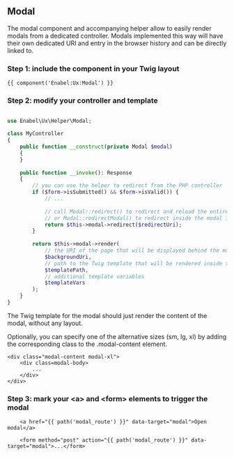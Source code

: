 Modal
-----

The modal component and accompanying helper allow to easily render modals from a dedicated controller. Modals
implemented this way will have their own dedicated URI and entry in the browser history and can be directly linked to.

### Step 1: include the component in your Twig layout

```twig
{{ component('Enabel:Ux:Modal') }}
```

### Step 2: modify your controller and template

```php

use Enabel\Ux\Helper\Modal;

class MyController
{
    public function __construct(private Modal $modal)
    {
    }
    
    public function __invoke(): Response
    {
        // you can use the helper to redirect from the PHP controller
        if ($form->isSubmitted() && $form->isValid()) {
            // ...
            
            // call Modal::redirect() to redirect and reload the entire page,
            // or Modal::redirectModal() to redirect inside the modal instead
            return $this->modal->redirect($redirectUri);
        }
    
        return $this->modal->render(
            // the URI of the page that will be displayed behind the modal
            $backgroundUri,
            // path to the Twig template that will be rendered inside the modal
            $templatePath,
            // additional template variables
            $templateVars
        );
    }
}
```

The Twig template for the modal should just render the content of the modal, without any layout.

Optionally, you can specify one of the alternative sizes (sm, lg, xl) by adding the corresponding class to the .modal-content element.

```twig
<div class="modal-content modal-xl">
    <div class=modal-body>
        ...
    </div>
</div>
```

### Step 3: mark your \<a\> and \<form\> elements to trigger the modal

```twig
    <a href="{{ path('modal_route') }}" data-target="modal">Open modal</a>
    
    <form method="post" action="{{ path('modal_route') }}" data-target="modal">...</form>
```
